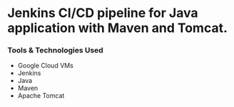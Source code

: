 # Jenkins CI/CD pipeline for Java application with Maven and Tomcat.

### Tools & Technologies Used

- Google Cloud VMs
- Jenkins
- Java
- Maven
- Apache Tomcat
